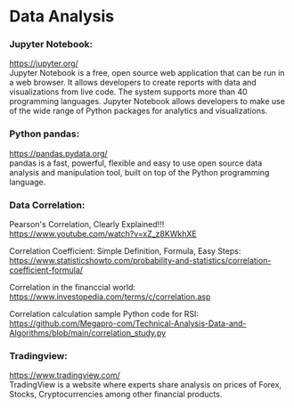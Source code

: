 # Data Analysis

### Jupyter Notebook:  
https://jupyter.org/  
Jupyter Notebook is a free, open source web application that can be run in a web browser. It allows developers to create reports with data and visualizations from live code. The system supports more than 40 programming languages. Jupyter Notebook allows developers to make use of the wide range of Python packages for analytics and visualizations. 

### Python pandas:  
https://pandas.pydata.org/  
pandas is a fast, powerful, flexible and easy to use open source data analysis and manipulation tool,
built on top of the Python programming language.

### Data Correlation:  

Pearson's Correlation, Clearly Explained!!!  
https://www.youtube.com/watch?v=xZ_z8KWkhXE

Correlation Coefficient: Simple Definition, Formula, Easy Steps:  
https://www.statisticshowto.com/probability-and-statistics/correlation-coefficient-formula/

Correlation in the financcial world:  
https://www.investopedia.com/terms/c/correlation.asp  

Correlation calculation sample Python code for RSI:  
https://github.com/Megapro-com/Technical-Analysis-Data-and-Algorithms/blob/main/correlation_study.py

### Tradingview:  
https://www.tradingview.com/  
TradingView is a website where experts share analysis on prices of Forex, Stocks, Cryptocurrencies among other financial products.
